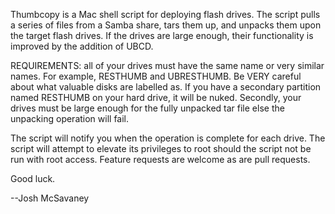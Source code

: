 Thumbcopy is a Mac shell script for deploying flash drives. The script pulls 
a series of files from a Samba share, tars them up, and unpacks them upon the
target flash drives. If the drives are large enough, their functionality is 
improved by the addition of UBCD.

REQUIREMENTS: all of your drives must have the same name or very similar names.
For example, RESTHUMB and UBRESTHUMB. Be VERY careful about what valuable disks
are labelled as. If you have a secondary partition named RESTHUMB on your hard
drive, it will be nuked. Secondly, your drives must be large enough for the 
fully unpacked tar file else the unpacking operation will fail.

The script will notify you when the operation is complete for each drive. The
script will attempt to elevate its privileges to root should the script not be
run with root access. Feature requests are welcome as are pull requests. 

Good luck.

--Josh McSavaney
